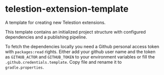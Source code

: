 # telestion-extension-template

A template for creating new Telestion extensions.

This template contains an initialized project structure with configured dependencies and a publishing pipeline.

To fetch the dependencies locally you need a Github personal access token with `packages:read` rights.
Either add your github user name and the token as `GITHUB_ACTOR` and `GITHUB_TOKEN` to your environment variables 
or fill the `.github.credentials.template`. Copy file and rename it to `gradle.properties`.
